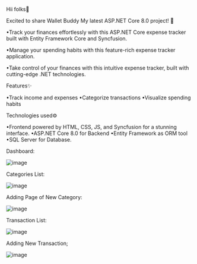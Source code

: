 Hii folks👋

Excited to share Wallet Buddy
My latest ASP.NET Core 8.0 project! 🚀

•Track your finances effortlessly with this ASP.NET Core expense tracker built with Entity Framework Core and Syncfusion.

•Manage your spending habits with this feature-rich expense tracker application.

•Take control of your finances with this intuitive expense tracker, built with cutting-edge .NET technologies.

Features✨

•Track income and expenses
•Categorize transactions
•Visualize spending habits

Technologies used⚙

•Frontend powered by HTML, CSS, JS, and Syncfusion for a stunning interface. 
•ASP.NET Core 8.0 for Backend 
•Entity Framework as ORM tool
•SQL Server for Database.

Dashboard:

![image](https://github.com/Aquib2002/Wallet-Buddy/assets/151020890/4a39b604-23fb-41a3-82e4-da0b196f7f5f)

Categories List:

![image](https://github.com/Aquib2002/Wallet-Buddy/assets/151020890/4181ac80-2589-4ca0-b22a-ab68e730cea1)

Adding Page of New Category:

![image](https://github.com/Aquib2002/Wallet-Buddy/assets/151020890/8f626ca6-015c-4121-b390-70b16f8c54c0)

Transaction List:

![image](https://github.com/Aquib2002/Wallet-Buddy/assets/151020890/4ec6d08f-37c5-497d-9389-7d633b56f4be)

Adding New Transaction;

![image](https://github.com/Aquib2002/Wallet-Buddy/assets/151020890/9923ee23-4b57-424b-9723-9e4a68c209b6)




